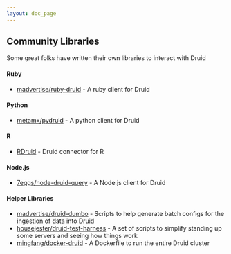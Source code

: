```yaml
---
layout: doc_page
---
```


Community Libraries
-------------------

Some great folks have written their own libraries to interact with Druid

#### Ruby

* [madvertise/ruby-druid](https://github.com/madvertise/ruby-druid) - A ruby client for Druid

#### Python

* [metamx/pydruid](https://github.com/metamx/pydruid) - A python client for Druid

#### R

-   [RDruid](https://github.com/metamx/RDruid) - Druid connector for R

#### Node.js

-   [7eggs/node-druid-query](https://github.com/7eggs/node-druid-query) - A Node.js client for Druid

#### Helper Libraries

* [madvertise/druid-dumbo](https://github.com/madvertise/druid-dumbo) - Scripts to help generate batch configs for the ingestion of data into Druid
* [housejester/druid-test-harness](https://github.com/housejester/druid-test-harness) - A set of scripts to simplify standing up some servers and seeing how things work
* [mingfang/docker-druid](https://github.com/mingfang/docker-druid) - A Dockerfile to run the entire Druid cluster

